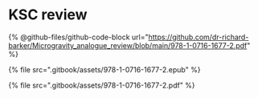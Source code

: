 # KSC review

{% @github-files/github-code-block url="https://github.com/dr-richard-barker/Microgravity_analogue_review/blob/main/978-1-0716-1677-2.pdf" %}



{% file src=".gitbook/assets/978-1-0716-1677-2.epub" %}

{% file src=".gitbook/assets/978-1-0716-1677-2.pdf" %}
